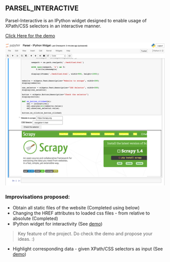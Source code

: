 

## PARSEL_INTERACTIVE

Parsel-Interactive is an IPython widget designed to enable usage of XPath/CSS selectors in an interactive manner.

[Click Here for the demo](http://nbviewer.jupyter.org/github/harshasrinivas/parsel-interactive/blob/master/Parsel%20-%20IPython%20Widget.ipynb)

![Parsel-interactive](https://github.com/harshasrinivas/parsel-interactive/blob/master/images/widget.png)


### Improvisations proposed:

 - Obtain all static files of the website (Completed using below)
 - Changing the HREF attributes to loaded css files - from relative to absolute (Completed)
 - IPython widget for interactivity (See [demo](http://nbviewer.jupyter.org/github/harshasrinivas/parsel-interactive/blob/master/Parsel%20-%20IPython%20Widget.ipynb))
 
 > Key feature of the project. Do check the demo and propose your ideas. :)
 
 
 - Highlight corresponding data - given XPath/CSS selectors as input (See [demo](http://nbviewer.jupyter.org/github/harshasrinivas/parsel-interactive/blob/master/Parsel%20-%20IPython%20Widget.ipynb))